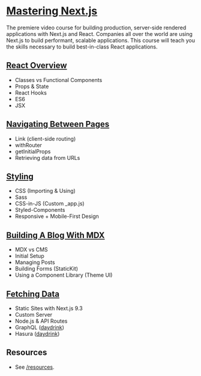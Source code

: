 # [Mastering Next.js](https://masteringnextjs.com/)

The premiere video course for building production, server-side rendered applications with Next.js and React. Companies all over the world are using Next.js to build performant, scalable applications. This course will teach you the skills necessary to build best-in-class React applications.

## [React Overview](/course/react)

- Classes vs Functional Components
- Props & State
- React Hooks
- ES6
- JSX

## [Navigating Between Pages](/course/navigation)

- Link (client-side routing)
- withRouter
- getInitialProps
- Retrieving data from URLs

## [Styling](/course/styling)

- CSS (Importing & Using)
- Sass
- CSS-in-JS (Custom \_app.js)
- Styled-Components
- Responsive + Mobile-First Design

## [Building A Blog With MDX](/course/mdx)

- MDX vs CMS
- Initial Setup
- Managing Posts
- Building Forms (StaticKit)
- Using a Component Library (Theme UI)

## [Fetching Data](/course/fetching-data)

- Static Sites with Next.js 9.3
- Custom Server
- Node.js & API Routes
- GraphQL ([daydrink](https://github.com/leerob/daydrink))
- Hasura ([daydrink](https://github.com/leerob/daydrink))

## Resources

- See [/resources](https://masteringnextjs.com/resources).
